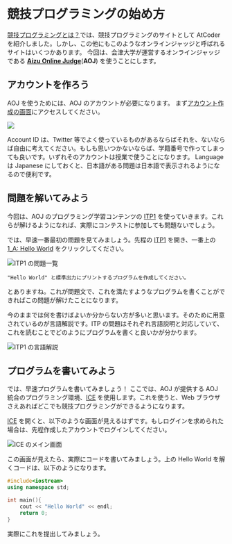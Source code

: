 # 競技プログラミングの始め方

[競技プログラミングとは？](about-compro)では、競技プログラミングのサイトとして AtCoder を紹介しました。しかし、この他にもこのようなオンラインジャッジと呼ばれるサイトはいくつかあります。
今回は、会津大学が運営するオンラインジャッジである [**Aizu Online Judge**](https://onlinejudge.u-aizu.ac.jp/home)(**AOJ**) を使うことにします。

## アカウントを作ろう

AOJ を使うためには、AOJ のアカウントが必要になります。
まず[アカウント作成の画面](https://onlinejudge.u-aizu.ac.jp/signup)にアクセスしてください。

![](../images/signup_aoj)

Account ID は、Twitter 等でよく使っているものがあるならばそれを、ないならば自由に考えてください。もしも思いつかないならば、学籍番号で作ってしまっても良いです。いずれそのアカウントは授業で使うことになります。
Language は Japanese にしておくと、日本語がある問題は日本語で表示されるようになるので便利です。

## 問題を解いてみよう

今回は、AOJ のプログラミング学習コンテンツの [ITP1](https://onlinejudge.u-aizu.ac.jp/courses/lesson/2/ITP1) を使っていきます。これらが解けるようになれば、実際にコンテストに参加しても問題ないでしょう。

では、早速一番最初の問題を見てみましょう。先程の [ITP1](https://onlinejudge.u-aizu.ac.jp/courses/lesson/2/ITP1) を開き、一番上の [1_A: Hello World](https://onlinejudge.u-aizu.ac.jp/courses/lesson/2/ITP1/1/ITP1_1_A) をクリックしてください。

![ITP1 の問題一覧](../images/itp1_menu)

```
"Hello World" と標準出力にプリントするプログラムを作成してください。
```

とありますね。これが問題文で、これを満たすようなプログラムを書くことができればこの問題が解けたことになります。

今のままでは何を書けばよいか分からない方が多いと思います。そのために用意されているのが言語解説です。ITP の問題はそれぞれ言語説明と対応していて、これを読むことでどのようにプログラムを書くと良いかが分かります。

![ITP1 の言語解説](../images/itp1_prenote)

## プログラムを書いてみよう

では、早速プログラムを書いてみましょう！
ここでは、AOJ が提供する AOJ 統合のプログラミング環境、[ICE](https://onlinejudge.u-aizu.ac.jp/beta/ice/) を使用します。これを使うと、Web ブラウザさえあればどこでも競技プログラミングができるようになります。

[ICE](https://onlinejudge.u-aizu.ac.jp/beta/ice/) を開くと、以下のような画面が見えるはずです。もしログインを求められた場合は、先程作成したアカウントでログインしてください。

![ICE のメイン画面](../images/ice_mainscreen)

この画面が見えたら、実際にコードを書いてみましょう。上の Hello World を解くコードは、以下のようになります。

```cpp
#include<iostream>
using namespace std;

int main(){
    cout << "Hello World" << endl;
    return 0;
}
```

<!--
左にある<span class="material-icons" style="vertical-align:middle;">assignment</span>マークをクリックしてみてください。そうすると、今開いている問題文を見ることができます。デフォルトでは入門講座 `ITP1` の `Hello World` 問題が開かれているため、それを見ることができます。

実際に ITP1 を用いた、環境構築を行わない方法（新入生に教える方法）を書く

アカウント作成→Hello Worldまでのインスト→その後の進め方について
-->

実際にこれを提出してみましょう。
